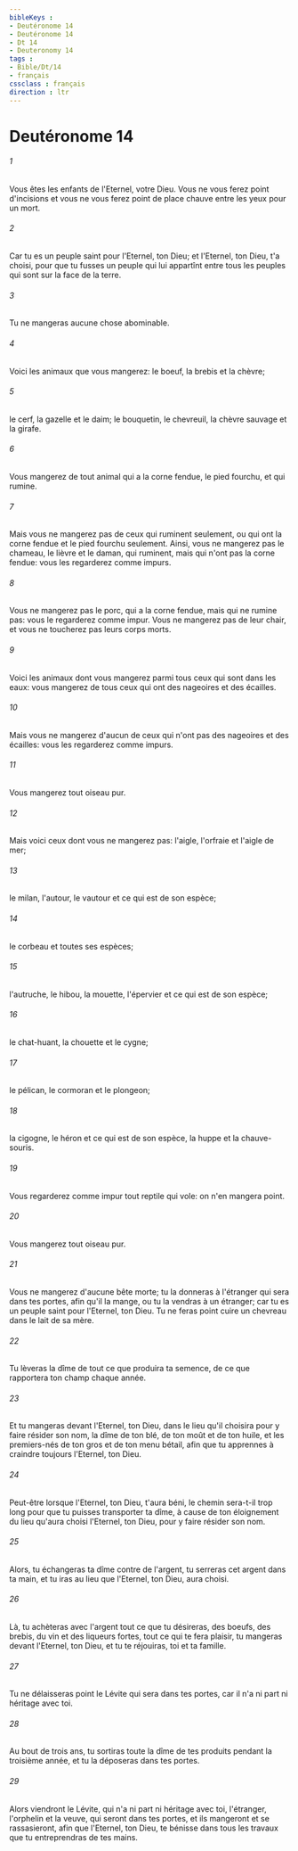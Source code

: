 ```yaml
---
bibleKeys : 
- Deutéronome 14
- Deutéronome 14
- Dt 14
- Deuteronomy 14
tags : 
- Bible/Dt/14
- français
cssclass : français
direction : ltr
---
```


# Deutéronome 14

###### 1
Vous êtes les enfants de l'Eternel, votre Dieu. Vous ne vous ferez point d'incisions et vous ne vous ferez point de place chauve entre les yeux pour un mort.
###### 2
Car tu es un peuple saint pour l'Eternel, ton Dieu; et l'Eternel, ton Dieu, t'a choisi, pour que tu fusses un peuple qui lui appartînt entre tous les peuples qui sont sur la face de la terre.
###### 3
Tu ne mangeras aucune chose abominable.
###### 4
Voici les animaux que vous mangerez: le boeuf, la brebis et la chèvre;
###### 5
le cerf, la gazelle et le daim; le bouquetin, le chevreuil, la chèvre sauvage et la girafe.
###### 6
Vous mangerez de tout animal qui a la corne fendue, le pied fourchu, et qui rumine.
###### 7
Mais vous ne mangerez pas de ceux qui ruminent seulement, ou qui ont la corne fendue et le pied fourchu seulement. Ainsi, vous ne mangerez pas le chameau, le lièvre et le daman, qui ruminent, mais qui n'ont pas la corne fendue: vous les regarderez comme impurs.
###### 8
Vous ne mangerez pas le porc, qui a la corne fendue, mais qui ne rumine pas: vous le regarderez comme impur. Vous ne mangerez pas de leur chair, et vous ne toucherez pas leurs corps morts.
###### 9
Voici les animaux dont vous mangerez parmi tous ceux qui sont dans les eaux: vous mangerez de tous ceux qui ont des nageoires et des écailles.
###### 10
Mais vous ne mangerez d'aucun de ceux qui n'ont pas des nageoires et des écailles: vous les regarderez comme impurs.
###### 11
Vous mangerez tout oiseau pur.
###### 12
Mais voici ceux dont vous ne mangerez pas: l'aigle, l'orfraie et l'aigle de mer;
###### 13
le milan, l'autour, le vautour et ce qui est de son espèce;
###### 14
le corbeau et toutes ses espèces;
###### 15
l'autruche, le hibou, la mouette, l'épervier et ce qui est de son espèce;
###### 16
le chat-huant, la chouette et le cygne;
###### 17
le pélican, le cormoran et le plongeon;
###### 18
la cigogne, le héron et ce qui est de son espèce, la huppe et la chauve-souris.
###### 19
Vous regarderez comme impur tout reptile qui vole: on n'en mangera point.
###### 20
Vous mangerez tout oiseau pur.
###### 21
Vous ne mangerez d'aucune bête morte; tu la donneras à l'étranger qui sera dans tes portes, afin qu'il la mange, ou tu la vendras à un étranger; car tu es un peuple saint pour l'Eternel, ton Dieu. Tu ne feras point cuire un chevreau dans le lait de sa mère.
###### 22
Tu lèveras la dîme de tout ce que produira ta semence, de ce que rapportera ton champ chaque année.
###### 23
Et tu mangeras devant l'Eternel, ton Dieu, dans le lieu qu'il choisira pour y faire résider son nom, la dîme de ton blé, de ton moût et de ton huile, et les premiers-nés de ton gros et de ton menu bétail, afin que tu apprennes à craindre toujours l'Eternel, ton Dieu.
###### 24
Peut-être lorsque l'Eternel, ton Dieu, t'aura béni, le chemin sera-t-il trop long pour que tu puisses transporter ta dîme, à cause de ton éloignement du lieu qu'aura choisi l'Eternel, ton Dieu, pour y faire résider son nom.
###### 25
Alors, tu échangeras ta dîme contre de l'argent, tu serreras cet argent dans ta main, et tu iras au lieu que l'Eternel, ton Dieu, aura choisi.
###### 26
Là, tu achèteras avec l'argent tout ce que tu désireras, des boeufs, des brebis, du vin et des liqueurs fortes, tout ce qui te fera plaisir, tu mangeras devant l'Eternel, ton Dieu, et tu te réjouiras, toi et ta famille.
###### 27
Tu ne délaisseras point le Lévite qui sera dans tes portes, car il n'a ni part ni héritage avec toi.
###### 28
Au bout de trois ans, tu sortiras toute la dîme de tes produits pendant la troisième année, et tu la déposeras dans tes portes.
###### 29
Alors viendront le Lévite, qui n'a ni part ni héritage avec toi, l'étranger, l'orphelin et la veuve, qui seront dans tes portes, et ils mangeront et se rassasieront, afin que l'Eternel, ton Dieu, te bénisse dans tous les travaux que tu entreprendras de tes mains.
